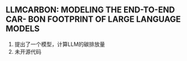 ## LLMCARBON: MODELING THE END-TO-END CAR- BON FOOTPRINT OF LARGE LANGUAGE MODELS
1. 提出了一个模型，计算LLM的碳排放量
2. 未开源代码